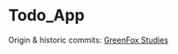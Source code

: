 # Todo_App

Origin & historic commits: [GreenFox 
Studies](https://github.com/green-fox-academy/beahuszar/tree/master/week-08/ConnectionwithMySQL)
